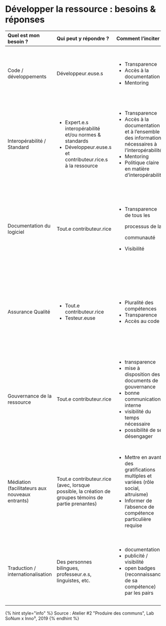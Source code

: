 # Développer la ressource : besoins & réponses

<table>
  <thead>
    <tr>
      <th style="text-align:left">Quel est mon besoin ?</th>
      <th style="text-align:left">Qui peut y r&#xE9;pondre ?</th>
      <th style="text-align:left">Comment l&#x2019;inciter ?</th>
      <th style="text-align:left">Quels outils ?</th>
      <th style="text-align:left">R&#xE8;gles &#xE0; formaliser</th>
      <th style="text-align:left">B&#xE9;n&#xE9;fices attendus</th>
    </tr>
  </thead>
  <tbody>
    <tr>
      <td style="text-align:left">Code / d&#xE9;veloppements</td>
      <td style="text-align:left">D&#xE9;veloppeur.euse.s</td>
      <td style="text-align:left">
        <p></p>
        <ul>
          <li>Transparence</li>
          <li>Acc&#xE8;s &#xE0; la documentation</li>
          <li>Mentoring</li>
        </ul>
      </td>
      <td style="text-align:left">
        <p></p>
        <ul>
          <li>D&#xE9;p&#xF4;t de code</li>
          <li>Int&#xE9;gration continue</li>
          <li>Fermes de compilation</li>
          <li>Canal IRC, listes</li>
        </ul>
      </td>
      <td style="text-align:left">
        <p></p>
        <ul>
          <li>Licence</li>
          <li>Droits de commits</li>
          <li>Process de contribution</li>
        </ul>
      </td>
      <td style="text-align:left">
        <p></p>
        <ul>
          <li>Simplicit&#xE9; d&apos;acc&#xE8;s</li>
          <li>Visibilit&#xE9;</li>
          <li>Autonomie</li>
          <li>Baisse du co&#xFB;t de d&#xE9;veloppement</li>
        </ul>
      </td>
    </tr>
    <tr>
      <td style="text-align:left">Interop&#xE9;rabilit&#xE9; / Standard</td>
      <td style="text-align:left">
        <p></p>
        <ul>
          <li>Expert.e.s interop&#xE9;rabilit&#xE9; et/ou normes &amp; standards</li>
          <li>D&#xE9;veloppeur.euse.s et contributeur.rice.s &#xE0; la ressource</li>
        </ul>
      </td>
      <td style="text-align:left">
        <p></p>
        <ul>
          <li>Transparence</li>
          <li>Acc&#xE8;s &#xE0; la documentation et &#xE0; l&#x2019;ensemble des informations
            n&#xE9;cessaires &#xE0; l&#x2019;interop&#xE9;rabilit&#xE9;</li>
          <li>Mentoring</li>
          <li>Politique claire en mati&#xE8;re d&#x2019;interop&#xE9;rabilit&#xE9;</li>
        </ul>
      </td>
      <td style="text-align:left">
        <p></p>
        <ul>
          <li>D&#xE9;p&#xF4;t de code</li>
          <li>Canal IRC, listes</li>
          <li>Outils de test pour s&#x2019;assurer du respect des normes</li>
        </ul>
      </td>
      <td style="text-align:left">
        <p></p>
        <p>Publication des normes et standards respect&#xE9;s</p>
      </td>
      <td style="text-align:left">
        <p></p>
        <ul>
          <li>Interop&#xE9;rabilit&#xE9;</li>
          <li>Compostabilit&#xE9; des projets</li>
          <li>Innovation</li>
          <li>Efficacit&#xE9; (simplicit&#xE9;, agilit&#xE9;, modularit&#xE9;, int&#xE9;gration,
            maintenabilit&#xE9;)</li>
          <li>R&#xE9;silience des fonctionnalit&#xE9;s techniques</li>
        </ul>
      </td>
    </tr>
    <tr>
      <td style="text-align:left">Documentation du logiciel</td>
      <td style="text-align:left">Tout.e contributeur.rice</td>
      <td style="text-align:left">
        <p></p>
        <ul>
          <li>
            <p>Transparence de tous les</p>
            <p>processus de la</p>
            <p>communaut&#xE9;</p>
          </li>
          <li>Visibilit&#xE9;</li>
        </ul>
      </td>
      <td style="text-align:left">
        <p></p>
        <ul>
          <li>Gestionnaire de contenu</li>
          <li>Liste</li>
          <li>Wiki</li>
          <li>Extracteur de commentaires</li>
        </ul>
      </td>
      <td style="text-align:left">Processus de contribution (&#xE9;criture, relecture, publication)</td>
      <td
      style="text-align:left">
        <p></p>
        <ul>
          <li>
            <p>Acc&#xE8;s rapide et clair &#xE0; l&apos;ensemble des</p>
            <p>processus mis en place dans la communaut&#xE9;</p>
          </li>
          <li>Abaissement des barri&#xE8;res d&apos;entr&#xE9;e dans la communaut&#xE9;</li>
        </ul>
        </td>
    </tr>
    <tr>
      <td style="text-align:left">Assurance Qualit&#xE9;</td>
      <td style="text-align:left">
        <p></p>
        <ul>
          <li>Tout.e contributeur.rice</li>
          <li>Testeur.euse</li>
        </ul>
      </td>
      <td style="text-align:left">
        <p></p>
        <ul>
          <li>Pluralit&#xE9; des comp&#xE9;tences</li>
          <li>Transparence</li>
          <li>Acc&#xE8;s au code</li>
        </ul>
      </td>
      <td style="text-align:left">
        <p></p>
        <ul>
          <li>Bug tracker</li>
          <li>
            <p>Environnement de tests</p>
            <p>manuels</p>
          </li>
          <li>CIT</li>
          <li>Audit de code</li>
          <li>Wiki</li>
          <li>Canal IRC, listes</li>
        </ul>
      </td>
      <td style="text-align:left">
        <p></p>
        <ul>
          <li>Cycle de vie d&apos;un bug</li>
          <li>Process de contribution</li>
          <li>Cycle de vie des versions</li>
        </ul>
      </td>
      <td style="text-align:left">
        <p></p>
        <ul>
          <li>Veille qualit&#xE9; du code</li>
          <li>Usabilit&#xE9; du produit</li>
          <li>Am&#xE9;lioration du processus de d&#xE9;veloppement</li>
        </ul>
      </td>
    </tr>
    <tr>
      <td style="text-align:left">Gouvernance de la ressource</td>
      <td style="text-align:left">Tout.e contributeur.rice</td>
      <td style="text-align:left">
        <p></p>
        <ul>
          <li>transparence</li>
          <li>mise &#xE0; disposition des documents de gouvernance</li>
          <li>bonne communication interne</li>
          <li>visibilit&#xE9; du temps n&#xE9;cessaire</li>
          <li>possibilit&#xE9; de se d&#xE9;sengager</li>
        </ul>
      </td>
      <td style="text-align:left">
        <p></p>
        <ul>
          <li>outils de discussion, d&#xE9;bat, vote (Loomio, DemocracyOS, listes, forums,
            chats, etc.)</li>
          <li>outils de travail collaboratifs (Framasoft) : pads, etc.</li>
        </ul>
      </td>
      <td style="text-align:left">R&#xE8;gles relatives &#xE0; la prise de d&#xE9;cisions / parole, r&#xE8;glement
        de litiges</td>
      <td style="text-align:left">
        <p></p>
        <ul>
          <li>p&#xE9;rennit&#xE9; du commun</li>
          <li>fonctionnement plus fluide, transparence, collaboration facilit&#xE9;e</li>
        </ul>
      </td>
    </tr>
    <tr>
      <td style="text-align:left">M&#xE9;diation (facilitateurs aux nouveaux entrants)</td>
      <td style="text-align:left">Tout.e contributeur.rice (avec, lorsque possible, la cr&#xE9;ation de
        groupes t&#xE9;moins de partie prenantes)</td>
      <td style="text-align:left">
        <p></p>
        <ul>
          <li>Mettre en avant des gratifications multiples et vari&#xE9;es (r&#xF4;le
            social, altruisme)</li>
          <li>Informer de l&#x2019;absence de comp&#xE9;tence particuli&#xE8;re requise</li>
        </ul>
      </td>
      <td style="text-align:left">
        <p></p>
        <ul>
          <li>Fournir des &#xAB; kits &#xBB; regroupant toutes les informations n&#xE9;cessaires
            &#xE0; cette activit&#xE9;</li>
          <li>Outils de type wiki pour mutualiser les retours d&#x2019;exp&#xE9;rience
            et solutions</li>
        </ul>
      </td>
      <td style="text-align:left">Code de conduite</td>
      <td style="text-align:left">
        <p></p>
        <ul>
          <li>Inclusivit&#xE9;</li>
          <li>Intelligence collective</li>
        </ul>
      </td>
    </tr>
    <tr>
      <td style="text-align:left">Traduction / internationalisation</td>
      <td style="text-align:left">Des personnes bilingues, professeur.e.s, linguistes, etc.</td>
      <td style="text-align:left">
        <p></p>
        <ul>
          <li>documentation</li>
          <li>publicit&#xE9; / visibilit&#xE9;</li>
          <li>open badges (reconnaissance de sa comp&#xE9;tence) par les pairs</li>
        </ul>
      </td>
      <td style="text-align:left">
        <p></p>
        <ul>
          <li>outils collaboratifs de traduction en ligne</li>
          <li>listes de discussion</li>
        </ul>
      </td>
      <td style="text-align:left">Processus de traduction clairs</td>
      <td style="text-align:left">
        <p></p>
        <ul>
          <li>internationalisation de la ressource</li>
          <li>meilleure visibilit&#xE9;, diffusion / diss&#xE9;mination</li>
          <li>accueil d&#x2019;autres contributeur.rice.s</li>
          <li>partage de connaissances</li>
        </ul>
      </td>
    </tr>
  </tbody>
</table>





{% hint style="info" %}
Source : Atelier \#2 "Produire des communs", Lab SoNum x Inno³, 2019
{% endhint %}

